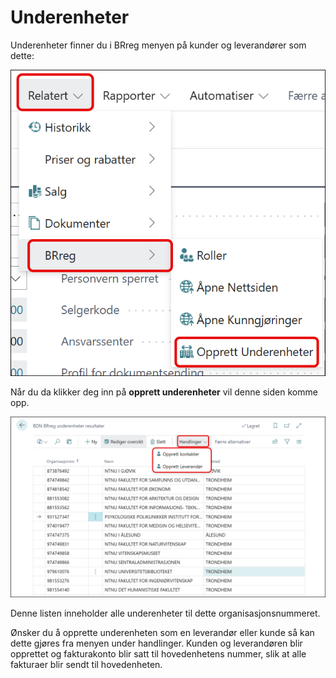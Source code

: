 # Underenheter

Underenheter finner du i BRreg menyen på kunder og leverandører som dette:

![BRreg menyen](../media/brreg-page-Customer-menu-subunits.png)

Når du da klikker deg inn på **opprett underenheter** vil denne siden komme opp.

![Underenheter](../media/brreg-page-subunits-with-menu.png)

Denne listen inneholder alle underenheter til dette organisasjonsnummeret.

Ønsker du å opprette underenheten som en leverandør eller kunde så kan dette gjøres fra menyen under handlinger.
Kunden og leverandøren blir opprettet og fakturakonto blir satt til hovedenhetens nummer, slik at alle fakturaer blir sendt til hovedenheten.